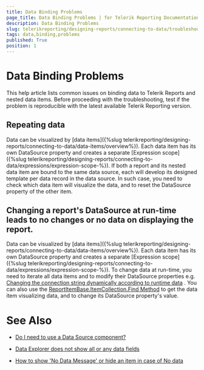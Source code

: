```yaml
---
title: Data Binding Problems
page_title: Data Binding Problems | for Telerik Reporting Documentation
description: Data Binding Problems
slug: telerikreporting/designing-reports/connecting-to-data/troubleshooting/data-binding-problems
tags: data,binding,problems
published: True
position: 1
---
```


# Data Binding Problems



This help article lists common issues on binding data to Telerik Reports and nested data items.         Before proceeding with the troubleshooting, test if the problem is reproducible with the latest         available Telerik Reporting version.       

## Repeating data

Data can be visualized by [data items]({%slug telerikreporting/designing-reports/connecting-to-data/data-items/overview%}).           Each data item has its own DataSource property and creates a separate [Expression scope]({%slug telerikreporting/designing-reports/connecting-to-data/expressions/expression-scope-%}).           If both a report and its nested data item are bound to the same data source,           each will develop its designed template per data record in the data source.           In such case, you need to check which data item will visualize the data, and to reset the DataSource property of the other item.         

## Changing a report's DataSource at run-time leads to no changes or no data on displaying the report.

Data can be visualized by [data items]({%slug telerikreporting/designing-reports/connecting-to-data/data-items/overview%}).           Each data item has its own DataSource property and creates a separate [Expression scope]({%slug telerikreporting/designing-reports/connecting-to-data/expressions/expression-scope-%}).           To change data at run-time, you need to iterate all data items and to modify their DataSource properties e.g.  [Changing the connection string dynamically according to runtime data](http://www.telerik.com/support/kb/reporting/details/changing-the-connection-string-dynamically-according-to-runtime-data) .           You can also use the  [ReportItemBase.ItemCollection.Find Method](http://docs.telerik.com/reporting/overload-telerik-reporting-reportitembase-itemcollection-find)  to get the data item visualizing data, and to change its DataSource property's value.         

# See Also


 * [Do I need to use a Data Source component?](http://www.telerik.com/support/kb/reporting/details/do-i-need-to-use-a-data-source-component)

 * [Data Explorer does not show all or any data fields](http://www.telerik.com/support/kb/reporting/details/data-explorer-does-not-show-all-or-any-data-fields)

 * [How to show 'No Data Message' or hide an item in case of No data](http://www.telerik.com/support/kb/reporting/details/how-to-show-no-data-message-or-hide-an-item-in-case-of-no-data)
